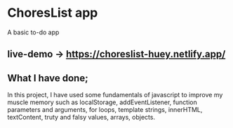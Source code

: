 # ChoresList app
A basic to-do app

## live-demo -> https://choreslist-huey.netlify.app/

## What I have done;
In this project, I have used some fundamentals of javascript to improve my muscle memory such as localStorage, addEventListener, function parameters and arguments, for loops, template strings, innerHTML, textContent, truty and falsy values, arrays, objects.